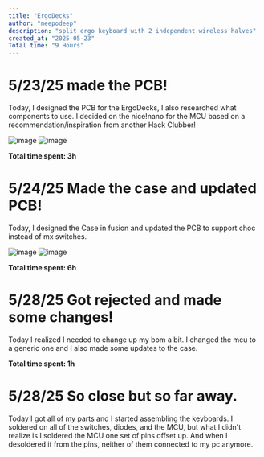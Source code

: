 ```yaml
---
title: "ErgoDecks"
author: "meepodeep"
description: "split ergo keyboard with 2 independent wireless halves"
created_at: "2025-05-23"
Total time: "9 Hours"
---
```

# 5/23/25 made the PCB!

Today, I designed the PCB for the ErgoDecks, I also researched what components to use. I decided on the nice!nano for the MCU based on a recommendation/inspiration from another Hack Clubber!

![image](https://github.com/user-attachments/assets/e32a210c-b31f-44f0-aaa0-42eac179c489)
![image](https://github.com/user-attachments/assets/c179f9d0-c652-41c6-99da-8a208f480357)


**Total time spent: 3h**

# 5/24/25 Made the case and updated PCB!

Today, I designed the Case in fusion and updated the PCB to support choc instead of mx switches.

![image](https://github.com/user-attachments/assets/65c274e7-ca11-435d-8079-ac06fa2f13c5)
![image](https://github.com/user-attachments/assets/04fee82a-690b-471d-97b8-2c66d3adf53a)

**Total time spent: 6h**

# 5/28/25 Got rejected and made some changes!

Today I realized I needed to change up my bom a bit. I changed the mcu to a generic one and I also made some updates to the case.

**Total time spent: 1h**

# 5/28/25  So close but so far away.

Today I got all of my parts and I started assembling the keyboards. I soldered on all of the switches, diodes, and the MCU, but what I didn't realize is I soldered the MCU one set of pins offset up. And when I desoldered it from the pins, neither of them connected to my pc anymore.
